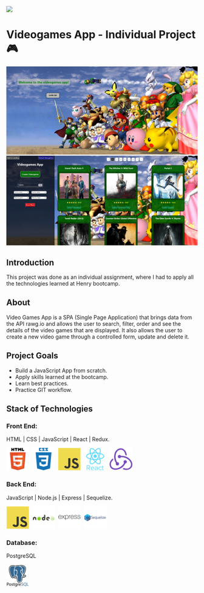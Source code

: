 <p align='left'>
    <img src='https://static.wixstatic.com/media/85087f_0d84cbeaeb824fca8f7ff18d7c9eaafd~mv2.png/v1/fill/w_160,h_30,al_c,q_85,usm_0.66_1.00_0.01/Logo_completo_Color_1PNG.webp' </img>
</p>

# Videogames App - Individual Project :video_game:

![ImgAppLanding](https://github.com/nicobalbi/Videogames-App/blob/master/client/src/images/landingPrint.png)
![ImgAppHome](https://github.com/nicobalbi/Videogames-App/blob/master/client/src/images/homePrint.png)

## Introduction

This project was done as an individual assignment, where I had to apply all the technologies learned at Henry bootcamp.

## About

Video Games App is a SPA (Single Page Application) that brings data from the API rawg.io and allows the user to search, filter, order and see the details of the video games that are displayed. It also allows the user to create a new video game through a controlled form, update and delete it.

## Project Goals

- Build a JavaScript App from scratch.
- Apply skills learned at the bootcamp.
- Learn best practices.
- Practice GIT workflow.

## Stack of Technologies

### Front End:
HTML | CSS | JavaScript | React | Redux.

<img src="https://github.com/devicons/devicon/blob/master/icons/html5/html5-original-wordmark.svg" title="HTML5" alt="HTML" width="60" height="60"/>&nbsp;
<img src="https://github.com/devicons/devicon/blob/master/icons/css3/css3-plain-wordmark.svg"  title="CSS3" alt="CSS" width="60" height="60"/>&nbsp;
<img src="https://github.com/devicons/devicon/blob/master/icons/javascript/javascript-original.svg" title="JavaScript" alt="JavaScript" width="60" height="60"/>&nbsp;
<img src="https://github.com/devicons/devicon/blob/master/icons/react/react-original-wordmark.svg" title="React" alt="React" width="60" height="60"/>&nbsp;
<img src="https://github.com/devicons/devicon/blob/master/icons/redux/redux-original.svg" title="Redux" alt="Redux " width="60" height="60"/>&nbsp;

### Back End:
JavaScript | Node.js | Express | Sequelize.

<img src="https://github.com/devicons/devicon/blob/master/icons/javascript/javascript-original.svg" title="JavaScript" alt="JavaScript" width="60" height="60"/>&nbsp;
<img src="https://github.com/devicons/devicon/blob/master/icons/nodejs/nodejs-original-wordmark.svg" title="NodeJS" alt="NodeJS" width="60" height="60"/>&nbsp;
<img src="https://github.com/devicons/devicon/blob/master/icons/express/express-original-wordmark.svg" title="Express" alt="Express" width="60" height="60"/>&nbsp;
<img src="https://github.com/devicons/devicon/blob/master/icons/sequelize/sequelize-original-wordmark.svg" title="Sequelize" alt="Sequelize" width="60" height="60"/>&nbsp;

### Database:
PostgreSQL

<img src="https://github.com/devicons/devicon/blob/master/icons/postgresql/postgresql-original-wordmark.svg" title="PostgreSQL" alt="PostgreSQL" width="60" height="60"/>&nbsp;

